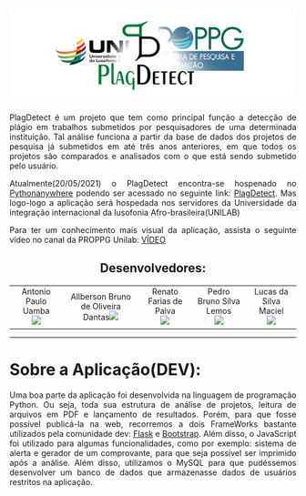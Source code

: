 <h1 align="center">
  <img alt="NextLevelWeek" title="#NextLevelWeek" src="./static/logo_princ.png" />
</h1>
<p align="justify">PlagDetect é um projeto que tem como principal função a detecção de plágio em trabalhos submetidos por pesquisadores de uma determinada instituição. Tal análise funciona a partir da base de dados dos projetos de pesquisa já submetidos em até três anos anteriores, em que todos os projetos são comparados e analisados com o que está sendo submetido pelo usuário.</p>
<p align="justify">Atualmente(20/05/2021) o PlagDetect encontra-se hospenado no <a href="https://www.pythonanywhere.com/">Pythonanywhere<a> podendo ser acessado no seguinte link: <a href="https://tinyurl.com/PlagDetectCPQ">PlagDetect<a>. Mas logo-logo a aplicação será hospedada nos servidores da Universidade da integração internacional da lusofonia Afro-brasileira(UNILAB)</p>
<p align="justify">Para ter um conhecimento mais visual da aplicação, assista o seguinte vídeo no canal da PROPPG Unilab: <a href="https://www.youtube.com/watch?v=3OhTAW-LZkI">VÍDEO<a>
<h2 align="center">Desenvolvedores:</h2>
<table align="center">
  <tr>
    <td align="center">
      Antonio Paulo Uamba<br><img src="https://img.shields.io/static/v1?label=Discente&message=UNILAB&color=blue&style=<STYLE>&logo=<LOGO>">
    </td>
    <td align="center">
      Allberson Bruno de Oliveira Dantas<img src="https://img.shields.io/static/v1?label=Docente&message=UNILAB&color=blue&style=<STYLE>&logo=<LOGO>">
    </td>
     <td align="center">
       Renato Farias de Paiva<br><img src="https://img.shields.io/static/v1?label=TAE&message=UNILAB&color=blue&style=<STYLE>&logo=<LOGO>">
    </td>
     <td align="center">
       Pedro Bruno Silva Lemos<br><img src="https://img.shields.io/static/v1?label=TAE&message=UNILAB&color=blue&style=<STYLE>&logo=<LOGO>"></a>
    </td align="center">
    <td align="center">
       Lucas da Silva Maciel<br><img src="https://img.shields.io/static/v1?label=Discente&message=UNILAB&color=blue&style=<STYLE>&logo=<LOGO>">
    </td>
  </tr>
</table>
<hr>
<h1>Sobre a Aplicação(DEV):</h1>
<p align="justify">Uma boa parte da aplicação foi desenvolvida na linguagem de programação Python. Ou seja, toda sua estrutura de análise de projetos, leitura de arquivos em PDF e lançamento de resultados. Porém, para que fosse possível publicá-la na web, recorremos a dois FrameWorks bastante utilizados pela comunidade dev: <a href="https://flask.palletsprojects.com/en/2.0.x/">Flask</a> e <a href="https://getbootstrap.com/">Bootstrap</a>. Além disso, o JavaScript foi utilizado para algumas funcionalidades, como por exemplo: sistema de alerta e gerador de um comprovante, para que seja possível ser imprimido após a análise. Além disso, utilizamos o MySQL para que pudéssemos desenvolver um banco de dados que armazenasse dados de usuários restritos na aplicação.</p>
